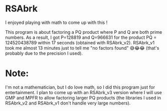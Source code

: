 # RSAbrk
I enjoyed playing with math to come up with this !

This program is about factoring a PQ product where P and Q are both prime numbers. As a result, I got P=128819 and Q=966631 for the product PQ = 124520438789 within 17 seconds (obtained with RSAbrk_v2). RSAbrk_v1 took me almost 13 minutes just to tell me "no factors found" 😅😂😂 (that's probably due to the precision I used).

# Note:
I'm not a mathematician, but I do love math, so I did this program just for entertainment. I plan to come up with an RSAbrk_v3 version where I will use GMP and MPFR to allow factoring larger PQ products (the libraries I used in RSAbrk_v2 and RSAbrk_v1 don't handle very large numbers).
